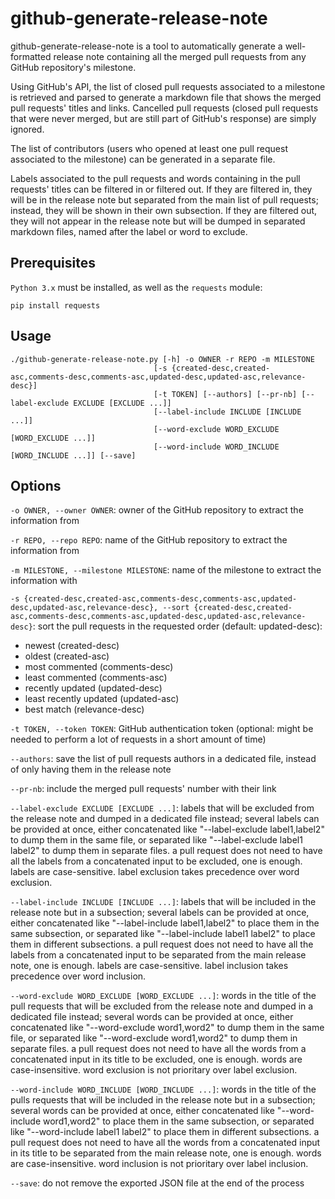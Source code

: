 # github-generate-release-note

github-generate-release-note is a tool to automatically generate a well-formatted release note containing all the merged pull requests from any GitHub repository's milestone.

Using GitHub's API, the list of closed pull requests associated to a milestone is retrieved and parsed to generate a markdown file that shows the merged pull requests' titles and links. Cancelled pull requests (closed pull requests that were never merged, but are still part of GitHub's response) are simply ignored.

The list of contributors (users who opened at least one pull request associated to the milestone) can be generated in a separate file.

Labels associated to the pull requests and words containing in the pull requests' titles can be filtered in or filtered out. If they are filtered in, they will be in the release note but separated from the main list of pull requests; instead, they will be shown in their own subsection. If they are filtered out, they will not appear in the release note but will be dumped in separated markdown files, named after the label or word to exclude.

## Prerequisites

`Python 3.x` must be installed, as well as the `requests` module:
```
pip install requests
```

## Usage

```
./github-generate-release-note.py [-h] -o OWNER -r REPO -m MILESTONE
                                [-s {created-desc,created-asc,comments-desc,comments-asc,updated-desc,updated-asc,relevance-desc}]
                                [-t TOKEN] [--authors] [--pr-nb] [--label-exclude EXCLUDE [EXCLUDE ...]]
                                [--label-include INCLUDE [INCLUDE ...]]
                                [--word-exclude WORD_EXCLUDE [WORD_EXCLUDE ...]]
                                [--word-include WORD_INCLUDE [WORD_INCLUDE ...]] [--save]
```

## Options 

`-o OWNER, --owner OWNER`: owner of the GitHub repository to extract the information from

`-r REPO, --repo REPO`: name of the GitHub repository to extract the information from

`-m MILESTONE, --milestone MILESTONE`: name of the milestone to extract the information with

`-s {created-desc,created-asc,comments-desc,comments-asc,updated-desc,updated-asc,relevance-desc}, --sort {created-desc,created-asc,comments-desc,comments-asc,updated-desc,updated-asc,relevance-desc}`: sort the pull requests in the requested order (default: updated-desc): 
- newest (created-desc)
- oldest (created-asc)
- most commented (comments-desc)
- least commented (comments-asc)
- recently updated (updated-desc)
- least recently updated (updated-asc)
- best match (relevance-desc)

`-t TOKEN, --token TOKEN`: GitHub authentication token (optional: might be needed to perform a lot of requests in a short amount of time)

`--authors`: save the list of pull requests authors in a dedicated file, instead of only having them in the release note

`--pr-nb`: include the merged pull requests' number with their link

`--label-exclude EXCLUDE [EXCLUDE ...]`: labels that will be excluded from the release note and dumped in a dedicated file instead; several labels can be provided at once, either concatenated like "--label-exclude label1,label2" to dump them in the same file, or separated like "--label-exclude label1 label2" to dump them in separate files. a pull request does not need to have all the labels from a concatenated input to be excluded, one is enough. labels are case-sensitive. label exclusion takes precedence over word exclusion.

`--label-include INCLUDE [INCLUDE ...]`: labels that will be included in the release note but in a subsection; several labels can be provided at once, either concatenated like "--label-include label1,label2" to place them in the same subsection, or separated like "--label-include label1 label2" to place them in different subsections. a pull request does not need to have all the labels from a concatenated input to be separated from the main release note, one is enough. labels are case-sensitive. label inclusion takes precedence over word inclusion.

`--word-exclude WORD_EXCLUDE [WORD_EXCLUDE ...]`: words in the title of the pull requests that will be excluded from the release note and dumped in a dedicated file instead; several words can be provided at once, either concatenated like "--word-exclude word1,word2" to dump them in the same file, or separated like "--word-exclude word1,word2" to dump them in separate files. a pull request does not need to have all the words from a concatenated input in its title to be excluded, one is enough. words are case-insensitive. word exclusion is not prioritary over label exclusion.

`--word-include WORD_INCLUDE [WORD_INCLUDE ...]`: words in the title of the pulls requests that will be included in the release note but in a subsection; several words can be provided at once, either concatenated like "--word-include word1,word2" to place them in the same subsection, or separated like "--word-include label1 label2" to place them in different subsections. a pull request does not need to have all the words from a concatenated input in its title to be separated from the main release note, one is enough. words are case-insensitive. word inclusion is not prioritary over label inclusion.

`--save`: do not remove the exported JSON file at the end of the process
